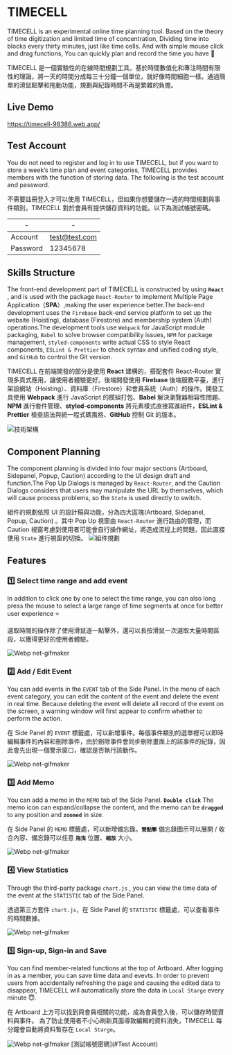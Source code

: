 
# TIMECELL
TIMECELL is an experimental online time planning tool. Based on the theory of time digitization and limited time of concentration, Dividing time into blocks every thirty minutes, just like time cells. And with simple mouse click and drag functions, You can quickly plan and record the time you have 💛

TIMECELL 是一個實驗性的在線時間規劃工具。基於時間數值化和專注時間有限性的理論，將一天的時間分成每三十分鐘一個單位，就好像時間細胞一樣。通過簡單的滑鼠點擊和拖動功能，規劃與紀錄時間不再是繁雜的負擔。

## Live Demo
https://timecell-98386.web.app/

## Test Account
You do not need to register and log in to use TIMECELL, but if you want to store a week’s time plan and event categories, TIMECELL provides members with the function of storing data. The following is the test account and password.

不需要註冊登入才可以使用 TIMECELL，但如果你想要儲存一週的時間規劃與事件類別，TIMECELL 對於會員有提供儲存資料的功能。以下為測試帳號密碼。

| - | - |
| -------- | -------- |
| Account | test@test.com |
| Password | 12345678 |

## Skills Structure
The front-end development part of TIMECELL is constructed by using **`React`** , and is used with the package `React-Router` to implement Multiple Page Application（**SPA**）,making the user experience better.The back-end development uses the `Firebase` back-end service platform to set up the website (Hoisting), database (Firestore) and membership system (Auth) operations.The development tools use `Webpack` for JavaScript module packaging, `Babel` to solve browser compatibility issues, `NPM` for package management, `styled-components` write actual CSS to style React components, `ESLint & Prettier` to check syntax and unified coding style, and `GitHub` to control the Git version.

TIMECELL 在前端開發的部分是使用 **React** 建構的，搭配套件 React-Router 實現多頁式應用，讓使用者體驗更好。後端開發使用 **Firebase** 後端服務平臺，進行架設網站（Hoisting）、資料庫（Firestore）和會員系統（Auth）的操作。開發工具使用 **Webpack** 進行 JavaScript 的模組打包、**Babel** 解決瀏覽器相容性問題、**NPM** 進行套件管理、**styled-components** 將元素樣式直接寫進組件，**ESLint & Prettier** 檢查語法與統一程式碼風格、**GitHub** 控制 Git 的版本。

![技術架構](https://user-images.githubusercontent.com/75563062/132124477-6f21d4fb-7ce3-4550-a7fa-ba054b1ed646.png)

## Component Planning
The component planning is divided into four major sections (Artboard, Sidepanel, Popup, Caution) according to the UI design draft and function.The Pop Up Dialogs is managed by `React-Router`, and the Caution Dialogs considers that users may manipulate the URL by themselves, which will cause process problems, so the `State` is used directly to switch.

組件的規劃依照 UI 的設計稿與功能，分為四大區塊(Artboard, Sidepanel, Popup, Caution) 。其中 Pop Up 視窗由 `React-Router` 進行路由的管理，而 Caution 視窗考慮到使用者可能會自行操作網址，將造成流程上的問題，因此直接使用 `State` 進行視窗的切換。
![組件規劃](https://user-images.githubusercontent.com/75563062/132125102-72955bd3-20b0-4d75-b78f-e08f5b7bb817.png)


## Features
### 1️⃣ Select time range and add event
In addition to click one by one to select the time range, you can also long press the mouse to select a large range of time segments at once for better user experience ⭐️

選取時間的操作除了使用滑鼠逐一點擊外，還可以長按滑鼠一次選取大量時間區段，以獲得更好的使用者體驗。

![Webp net-gifmaker](https://user-images.githubusercontent.com/75563062/132156297-75c19fa6-355d-49ce-9d49-952ccb7a0710.gif)

### 2️⃣ Add / Edit Event
You can add events in the `EVENT` tab of the Side Panel. In the menu of each event category, you can edit the content of the event and delete the event in real time. Because deleting the event will delete all record of the event on the screen, a warning window will first appear to confirm whether to perform the action.

在 Side Panel 的 `EVENT` 標籤處，可以新增事件。每個事件類別的選單裡可以即時編輯事件的內容和刪除事件，由於刪除事件會同步刪除畫面上的該事件的紀錄，因此會先出現一個警示窗口，確認是否執行該動作。

![Webp net-gifmaker](https://user-images.githubusercontent.com/75563062/132157631-9eb56a18-14d4-4e43-988e-394f3f0f58e3.gif)

### 3️⃣ Add Memo
You can add a memo in the `MEMO` tab of the Side Panel. **`Double click`** The memo icon can expand/collapse the content, and the memo can be **`dragged`** to any position and **`zoomed`** in size.

在 Side Panel 的 `MEMO` 標籤處，可以新增備忘錄。**`雙點擊`** 備忘錄圖示可以展開 / 收合內容、備忘錄可以任意 **`拖曳`** 位置、**`縮放`** 大小。

![Webp net-gifmaker](https://user-images.githubusercontent.com/75563062/132170111-4aa2f8ad-3173-4551-8330-a12efb53ad3e.gif)

### 4️⃣ View Statistics
Through the third-party package `chart.js` , you can view the time data of the event at the `STATISTIC` tab of the Side Panel.

透過第三方套件 `chart.js`，在 Side Panel 的 `STATISTIC` 標籤處，可以查看事件的時間數據。

![Webp net-gifmaker](https://user-images.githubusercontent.com/75563062/132171606-b0812c8c-66d8-43c7-b868-67a0b76df8a3.gif)

### 5️⃣ Sign-up, Sign-in and Save
You can find member-related functions at the top of Artboard. After logging in as a member, you can save time data and evevts.
In order to prevent users from accidentally refreshing the page and causing the edited data to disappear, TIMECELL will automatically store the data in `Local Starge` every minute 😇.

在 Artboard 上方可以找到與會員相關的功能，成為會員登入後，可以儲存時間資料與事件。 
為了防止使用者不小心刷新頁面導致編輯的資料消失，TIMECELL 每分鐘會自動將資料暫存在 `Local Starge`。

![Webp net-gifmaker](https://user-images.githubusercontent.com/75563062/132281058-a9db2727-ee28-4039-ac7b-061c583dbf5e.gif)
[測試帳號密碼](#Test Account)

 <!-- ### 6️⃣ Hotkey
 -->
 
  <!-- ### 7️⃣ RWD
 -->
 
<!-- Git 說明 -->
<!-- seo -->
